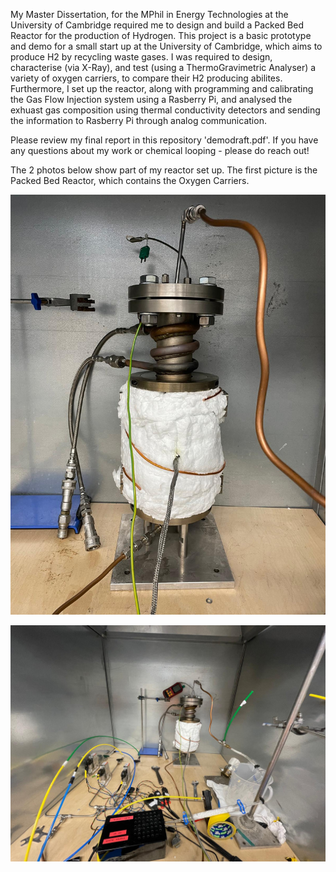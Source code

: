 My Master Dissertation, for the MPhil in Energy Technologies at the University of Cambridge required me to design and build a Packed Bed Reactor for the production of Hydrogen. This project is a basic prototype and demo for a small start up at the University of Cambridge, which aims to produce H2 by recycling waste gases. I was required to design, characterise (via X-Ray), and test (using a ThermoGravimetric Analyser) a variety of oxygen carriers, to compare their H2 producing abilites. Furthermore, I set up the reactor, along with programming and calibrating the Gas Flow Injection system using a Rasberry Pi, and analysed the exhuast gas composition using thermal conductivity detectors and sending the information to Rasberry Pi through analog communication. 

Please review my final report in this repository 'demodraft.pdf'. If you have any questions about my work or chemical looping - please do reach out!

The 2 photos below show part of my reactor set up. The first picture is the Packed Bed Reactor, which contains the Oxygen Carriers.

![Packed Bed Reactor](PBReactor.jpg)

![Packed Bed Reactor wider set up](PBReactorSetUp.jpg)
